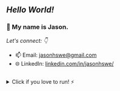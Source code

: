 ## *Hello World!*

### 👋 My name is Jason.

*Let's connect: 👇* 
- 📫 Email: [jasonhswe@gmail.com](https://www.linkedin.com/in/jasonhswe/)
- 🌐 LinkedIn: [linkedin.com/in/jasonhswe/](https://www.linkedin.com/in/jasonhswe/)

##
<details>
    <summary>Click if you love to run! ⚡</summary>
    Follow me on 🏃‍♂️ <a href="https://www.strava.com/athletes/111528992">Strava</a>! 💨
</details>


<!--
**itsdayson/itsdayson** is a ✨ _special_ ✨ repository because its `README.md` (this file) appears on your GitHub profile.

Here are some ideas to get you started:

- 🔭 I’m currently working on ...
- 🌱 I’m currently learning ...
- 👯 I’m looking to collaborate on ...
- 🤔 I’m looking for help with ...
- 💬 Ask me about ...
- 📫 How to reach me: ...
- 😄 Pronouns: ...
- ⚡ Fun fact: ...
-->

